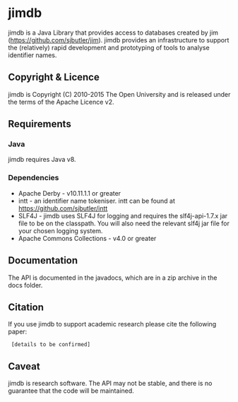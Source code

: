# jimdb 

jimdb is a Java Library that provides access to databases created by 
jim (https://github.com/sjbutler/jim). jimdb provides an infrastructure to 
support the (relatively) rapid development and prototyping of tools to analyse 
identifier names.

## Copyright & Licence
jimdb is Copyright (C) 2010-2015 The Open University and
is released under the terms of the Apache Licence v2.

## Requirements
### Java
jimdb requires Java v8.
 
### Dependencies
* Apache Derby - v10.11.1.1 or greater
* intt - an identifier name tokeniser. intt can be found at 
  https://github.com/sjbutler/intt 
* SLF4J - jimdb uses SLF4J for logging and requires the slf4j-api-1.7.x jar 
  file to be on the classpath. You will also need the relevant slf4j jar file 
  for your chosen logging system.
* Apache Commons Collections - v4.0 or greater

## Documentation
The API is documented in the javadocs, which are in a zip archive in the docs 
folder. 

## Citation

If you use jimdb to support academic research please cite the following paper:

     [details to be confirmed]

## Caveat

jimdb is research software. The API may not be stable, and there is no 
guarantee that the code will be maintained.


